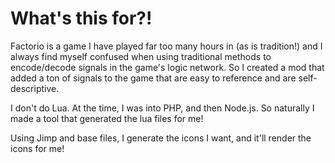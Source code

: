 # What's this for?!
Factorio is a game I have played far too many hours in (as is tradition!) and I always find myself confused when using traditional methods to encode/decode signals in the game's logic network.
So I created a mod that added a ton of signals to the game that are easy to reference and are self-descriptive.

I don't do Lua. At the time, I was into PHP, and then Node.js. So naturally I made a tool that generated the lua files for me!

Using Jimp and base files, I generate the icons I want, and it'll render the icons for me!
